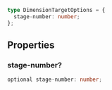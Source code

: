 ```ts
type DimensionTargetOptions = {
  stage-number: number;
};
```

## Properties

### stage-number?

```ts
optional stage-number: number;
```
